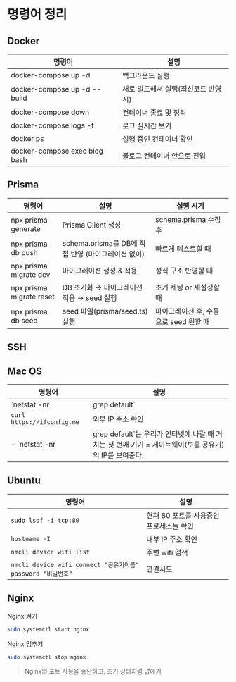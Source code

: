 # 명령어 정리

## Docker

| **명령어**                    | **설명**                             |
| ----------------------------- | ------------------------------------ |
| docker-compose up -d          | 백그라운드 실행                      |
| docker-compose up -d --build  | 새로 빌드해서 실행(최신코드 반영 시) |
| docker-compose down           | 컨테이너 종료 및 정리                |
| docker-compose logs -f        | 로그 실시간 보기                     |
| docker ps                     | 실행 중인 컨테이너 확인              |
| docker-compose exec blog bash | 블로그 컨테이너 안으로 진입          |

## Prisma

| **명령어**               | **설명**                                           | **실행 시기**                          |
| ------------------------ | -------------------------------------------------- | -------------------------------------- |
| npx prisma generate      | Prisma Client 생성                                 | schema.prisma 수정 후                  |
| npx prisma db push       | schema.prisma를 DB에 직접 반영 (마이그레이션 없이) | 빠르게 테스트할 때                     |
| npx prisma migrate dev   | 마이그레이션 생성 & 적용                           | 정식 구조 반영할 때                    |
| npx prisma migrate reset | DB 초기화 → 마이그레이션 적용 → seed 실행          | 초기 세팅 or 재설정할 때               |
| npx prisma db seed       | seed 파일(prisma/seed.ts) 실행                     | 마이그레이션 후, 수동으로 seed 원할 때 |

## SSH

## Mac OS

| 명령어                       | 설명                      |
| ---------------------------- | ------------------------- |
| `netstat -nr | grep default` | 맥북 게이트웨이 주소 확인 |
| `curl https://ifconfig.me`   | 외부 IP 주소 확인         |
- `netstat -nr | grep default`는 우리가 인터넷에 나갈 때 거치는 첫 번째 기기 = 게이트웨이(보통 공유기)의 IP를 보여준다.

## Ubuntu

| 명령어                                                       | 설명                                    |
| ------------------------------------------------------------ | --------------------------------------- |
| `sudo lsof -i tcp:80`                                        | 현재 80 포트를 사용중인 프로세스들 확인 |
| `hostname -I`                                                | 내부 IP 주소 확인                       |
| `nmcli device wifi list`                                     | 주변 wifi 검색                          |
| `nmcli device wifi connect "공유기이름" password "비밀번호"` | 연결시도                                |

## Nginx

Nginx 켜기

```bash
sudo systemctl start nginx
```

Nginx 멈추기

```bash
sudo systemctl stop nginx
```

> Nginx의 포트 사용을 중단하고, 초기 상태처럼 없애기
